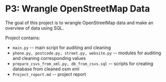 P3: Wrangle OpenStreetMap Data
==========
The goal of this project is to wrangle OpenStreetMap data and make an overview of data using SQL.

Project contains:
* ```main.py``` -- main script for auditing and cleaning
* ```phone.py, postcode.py, street.py, website.py``` -- modules for auditing and cleaning corresponding values
* ```prepare_csvs_from_xml.py, db_from_csvs.sql``` -- scripts for creating database from cleaned osm xml
* ```Project_report.md``` -- project report
